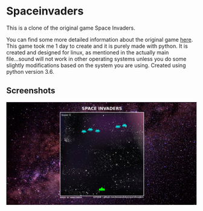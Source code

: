 # Spaceinvaders
This is a clone of the original game Space Invaders.

You can find some more detailed information about the original game [here](https://en.wikipedia.org/wiki/Space_Invaders).
This game took me 1 day to create and it is purely made with python.
It is created and designed for linux, as mentioned in the actually main file...sound will not work in other operating systems unless you do some slightly modifications based on the system you are using.
Created using python version 3.6.

## **Screenshots**
![screenshot](https://github.com/KnownAsDon/spaceinvaders/blob/master/screenshots/game_screenshot.png)


